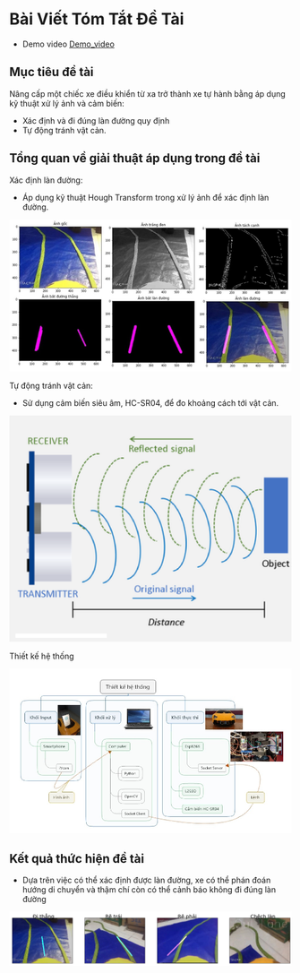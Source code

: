 # Bài Viết Tóm Tắt Đề Tài

* Demo video
[Demo_video](https://www.youtube.com/watch?v=ZmLJjx38W1Q)

## Mục tiêu đề tài
Nâng cấp một chiếc xe điều khiển từ xa trở thành xe tự hành bằng áp dụng kỹ thuật xử lý ảnh và cảm biến: 
* Xác định và đi đúng làn đường quy định
* Tự động tránh vật cản.

## Tổng quan về giải thuật áp dụng trong đề tài

Xác định làn đường:
* Áp dụng kỹ thuật Hough Transform trong xử lý ảnh để xác định làn đường. 

![](https://github.com/trungtv4597/project_student_self_driving/blob/master/images/hough_transform_work_flow.png)

Tự động tránh vật cản:
* Sử dụng cảm biến siêu âm, HC-SR04, để đo khoảng cách tới vật cản.

![](https://github.com/trungtv4597/project_student_self_driving/blob/master/images/hc-sr04.png)

Thiết kế hệ thống

![](https://github.com/trungtv4597/project_student_self_driving/blob/master/images/system_design.jpg)

## Kết quả thức hiện đề tài

* Dựa trên việc có thể xác định được làn đường, xe có thể phán đoán hướng di chuyển và thậm chí còn có thể cảnh báo không đi đúng làn đường

![](https://github.com/trungtv4597/project_student_self_driving/blob/master/images/results2.png)
